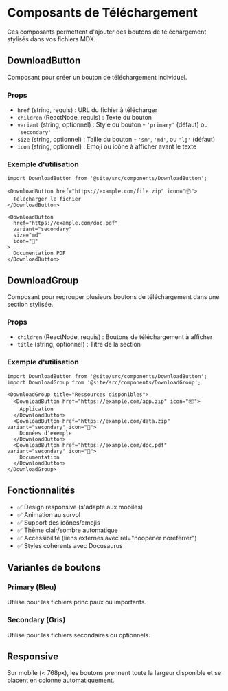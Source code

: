 # Composants de Téléchargement

Ces composants permettent d'ajouter des boutons de téléchargement stylisés dans vos fichiers MDX.

## DownloadButton

Composant pour créer un bouton de téléchargement individuel.

### Props

- `href` (string, requis) : URL du fichier à télécharger
- `children` (ReactNode, requis) : Texte du bouton
- `variant` (string, optionnel) : Style du bouton - `'primary'` (défaut) ou `'secondary'`
- `size` (string, optionnel) : Taille du bouton - `'sm'`, `'md'`, ou `'lg'` (défaut)
- `icon` (string, optionnel) : Emoji ou icône à afficher avant le texte

### Exemple d'utilisation

```mdx
import DownloadButton from '@site/src/components/DownloadButton';

<DownloadButton href="https://example.com/file.zip" icon="📦">
  Télécharger le fichier
</DownloadButton>

<DownloadButton 
  href="https://example.com/doc.pdf" 
  variant="secondary" 
  size="md"
  icon="📄"
>
  Documentation PDF
</DownloadButton>
```

## DownloadGroup

Composant pour regrouper plusieurs boutons de téléchargement dans une section stylisée.

### Props

- `children` (ReactNode, requis) : Boutons de téléchargement à afficher
- `title` (string, optionnel) : Titre de la section

### Exemple d'utilisation

```mdx
import DownloadButton from '@site/src/components/DownloadButton';
import DownloadGroup from '@site/src/components/DownloadGroup';

<DownloadGroup title="Ressources disponibles">
  <DownloadButton href="https://example.com/app.zip" icon="📦">
    Application
  </DownloadButton>
  <DownloadButton href="https://example.com/data.zip" variant="secondary" icon="💾">
    Données d'exemple
  </DownloadButton>
  <DownloadButton href="https://example.com/doc.pdf" variant="secondary" icon="📄">
    Documentation
  </DownloadButton>
</DownloadGroup>
```

## Fonctionnalités

- ✅ Design responsive (s'adapte aux mobiles)
- ✅ Animation au survol
- ✅ Support des icônes/emojis
- ✅ Thème clair/sombre automatique
- ✅ Accessibilité (liens externes avec rel="noopener noreferrer")
- ✅ Styles cohérents avec Docusaurus

## Variantes de boutons

### Primary (Bleu)
Utilisé pour les fichiers principaux ou importants.

### Secondary (Gris)
Utilisé pour les fichiers secondaires ou optionnels.

## Responsive

Sur mobile (< 768px), les boutons prennent toute la largeur disponible et se placent en colonne automatiquement.
